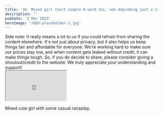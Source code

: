 ```yaml
---
title: '36. Mixed girl Court Simple N word Joi, non degrading just a simple joi'
description: ''
pubDate: '2 Mar 2023'
heroImage: '/QOS-placeholder-1.jpg'
---
```

<div class="video_paragraph_header"> Side note: It really means a lot to us if you could refrain from sharing the content elsewhere. It's not just about privacy, but it also helps us keep things fair and affordable for everyone. We're working hard to make sure our prices stay low, and when content gets leaked without credit, it can make things tough. So, if you do decide to share, please consider giving a shoutout/credit to the website. We truly appreciate your understanding and support!</div>

<iframe src="https://drive.google.com/file/d/1rYffvK8fseCLU0t0EBcBXulIgXVtT4Ve/preview" width="200" height="100" allow="autoplay" allowfullscreen="allowfullscreen"></iframe>

Mixed cute girl with some casual raceplay.
<br>
<br>
<!---<a class="read_more" href="https://drive.google.com/file/d/1rYffvK8fseCLU0t0EBcBXulIgXVtT4Ve/view?usp=sharing">Download</a>--->